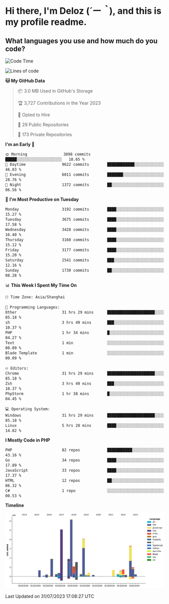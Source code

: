 # **Hi there, I'm Deloz (*´ー｀*), and this is my profile readme.**

## **What languages you use and how much do you code?**

<!--START_SECTION:waka-->
![Code Time](http://img.shields.io/badge/Code%20Time-2%2C026%20hrs%2039%20mins-blue)

![Lines of code](https://img.shields.io/badge/From%20Hello%20World%20I%27ve%20Written-31.5%20million%20lines%20of%20code-blue)

**🐱 My GitHub Data** 

> 📦 3.0 MB Used in GitHub's Storage 
 > 
> 🏆 3,727 Contributions in the Year 2023
 > 
> 💼 Opted to Hire
 > 
> 📜 29 Public Repositories 
 > 
> 🔑 173 Private Repositories 
 > 
**I'm an Early 🐤** 

```text
🌞 Morning                3898 commits        █████░░░░░░░░░░░░░░░░░░░░   18.65 % 
🌆 Daytime                9622 commits        ████████████░░░░░░░░░░░░░   46.03 % 
🌃 Evening                6011 commits        ███████░░░░░░░░░░░░░░░░░░   28.76 % 
🌙 Night                  1372 commits        ██░░░░░░░░░░░░░░░░░░░░░░░   06.56 % 
```
📅 **I'm Most Productive on Tuesday** 

```text
Monday                   3192 commits        ████░░░░░░░░░░░░░░░░░░░░░   15.27 % 
Tuesday                  3675 commits        ████░░░░░░░░░░░░░░░░░░░░░   17.58 % 
Wednesday                3428 commits        ████░░░░░░░░░░░░░░░░░░░░░   16.40 % 
Thursday                 3160 commits        ████░░░░░░░░░░░░░░░░░░░░░   15.12 % 
Friday                   3177 commits        ████░░░░░░░░░░░░░░░░░░░░░   15.20 % 
Saturday                 2541 commits        ███░░░░░░░░░░░░░░░░░░░░░░   12.16 % 
Sunday                   1730 commits        ██░░░░░░░░░░░░░░░░░░░░░░░   08.28 % 
```


📊 **This Week I Spent My Time On** 

```text
🕑︎ Time Zone: Asia/Shanghai

💬 Programming Languages: 
Other                    31 hrs 29 mins      █████████████████████░░░░   85.18 % 
sh                       3 hrs 49 mins       ███░░░░░░░░░░░░░░░░░░░░░░   10.37 % 
PHP                      1 hr 34 mins        █░░░░░░░░░░░░░░░░░░░░░░░░   04.27 % 
Text                     1 min               ░░░░░░░░░░░░░░░░░░░░░░░░░   00.09 % 
Blade Template           1 min               ░░░░░░░░░░░░░░░░░░░░░░░░░   00.09 % 

🔥 Editors: 
Chrome                   31 hrs 29 mins      █████████████████████░░░░   85.18 % 
Zsh                      3 hrs 49 mins       ███░░░░░░░░░░░░░░░░░░░░░░   10.37 % 
PhpStorm                 1 hr 38 mins        █░░░░░░░░░░░░░░░░░░░░░░░░   04.45 % 

💻 Operating System: 
Windows                  31 hrs 29 mins      █████████████████████░░░░   85.18 % 
Linux                    5 hrs 28 mins       ████░░░░░░░░░░░░░░░░░░░░░   14.82 % 
```

**I Mostly Code in PHP** 

```text
PHP                      82 repos            ███████████░░░░░░░░░░░░░░   43.16 % 
Go                       34 repos            ████░░░░░░░░░░░░░░░░░░░░░   17.89 % 
JavaScript               33 repos            ████░░░░░░░░░░░░░░░░░░░░░   17.37 % 
HTML                     12 repos            ██░░░░░░░░░░░░░░░░░░░░░░░   06.32 % 
C#                       1 repo              ░░░░░░░░░░░░░░░░░░░░░░░░░   00.53 % 
```



**Timeline**

![Lines of Code chart](https://raw.githubusercontent.com/deloz/deloz/main/assets/bar_graph.png)


 Last Updated on 31/07/2023 17:08:27 UTC
<!--END_SECTION:waka-->
